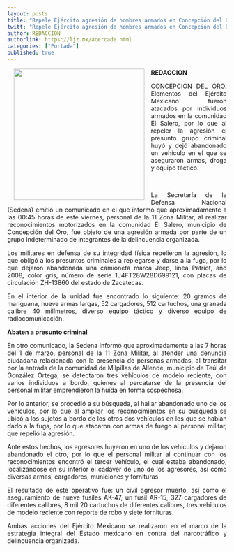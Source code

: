 ```yaml
---
layout: posts
title: "Repele Ejército agresión de hombres armados en Concepción del Oro "
twitt: "Repele Ejército agresión de hombres armados en Concepción del Oro "
author: REDACCION
authorlink: https://ljz.mx/acercade.html
categories: ["Portada"]
published: true
---
```

<p style="text-align: justify;">
  <a href="index.php?option=com_content&view=article&id=15155:repele-ejercito-agresion-de-hombres-armados-en-concepcion-del-oro-&catid=75:sociedad-y-justicia&Itemid=129"><img src="images/stories/fotos_marzo/p3 militares.jpg" border="0" width="300" style="margin-left: 15px; margin-right: 15px; float: left;" /></a><strong>REDACCION</strong>
</p>

<p style="text-align: justify;">
  CONCEPCION DEL ORO. Elementos del Ejército Mexicano fueron atacados por individuos armados en la comunidad El Salero, por lo que al repeler la agresión el presunto grupo criminal huyó y dejó abandonado un vehículo en el que se aseguraron armas, droga y equipo táctico.
</p>

 

<p style="text-align: justify;">
  La Secretaría de la Defensa Nacional (Sedena) emitió un comunicado en el que informó que aproximadamente a las 00:45 horas de este viernes, personal de la 11 Zona Militar, al realizar reconocimientos motorizados en la comunidad El Salero, municipio de Concepción del Oro, fue objeto de una agresión armada por parte de un grupo indeterminado de integrantes de la delincuencia organizada.
</p>

<p style="text-align: justify;">
  Los militares en defensa de su integridad física repelieron la agresión, lo que obligó a los presuntos criminales a replegarse y darse a la fuga, por lo que dejaron abandonada una camioneta marca Jeep, línea Patriot, año 2008, color gris, número de serie 1J4FT28W28D699121, con placas de circulación ZH-13860 del estado de Zacatecas.
</p>

<p style="text-align: justify;">
  En el interior de la unidad fue encontrado lo siguiente: 20 gramos de mariguana, nueve armas largas, 52 cargadores, 512 cartuchos, una granada calibre 40 milímetros, diverso equipo táctico y diverso equipo de radiocomunicación.
</p>

<p style="text-align: justify;">
  <strong>Abaten a presunto criminal</strong>
</p>

<p style="text-align: justify;">
  En otro comunicado, la Sedena informó que aproximadamente a las 7 horas del 1 de marzo, personal de la 11 Zona Militar, al atender una denuncia ciudadana relacionada con la presencia de personas armadas, al transitar por la entrada de la comunidad de Milpillas de Allende, municipio de Teúl de González Ortega, se detectaron tres vehículos de modelo reciente, con varios individuos a bordo, quienes al percatarse de la presencia del personal militar emprendieron la huída en forma sospechosa.
</p>

<p style="text-align: justify;">
  Por lo anterior, se procedió a su búsqueda, al hallar abandonado uno de los vehículos, por lo que al ampliar los reconocimientos en su búsqueda se ubicó a los sujetos a bordo de los otros dos vehículos en los que se habían dado a la fuga, por lo que atacaron con armas de fuego al personal militar, que repelió la agresión.
</p>

<p style="text-align: justify;">
  Ante estos hechos, los agresores huyeron en uno de los vehículos y dejaron abandonado el otro, por lo que el personal militar al continuar con los reconocimientos encontró el tercer vehículo, el cual estaba abandonado, localizándose en su interior el cadáver de uno de los agresores, así como diversas armas, cargadores, municiones y fornituras.
</p>

<p style="text-align: justify;">
  El resultado de este operativo fue: un civil agresor muerto, así como el aseguramiento de nueve fusiles AK-47, un fusil AR-15, 327 cargadores de diferentes calibres, 8 mil 20 cartuchos de diferentes calibres, tres vehículos de modelo reciente con reporte de robo y siete fornituras.
</p>

<p style="text-align: justify;">
  Ambas acciones del Ejército Mexicano se realizaron en el marco de la estrategia integral del Estado mexicano en contra del narcotráfico y delincuencia organizada.
</p>
